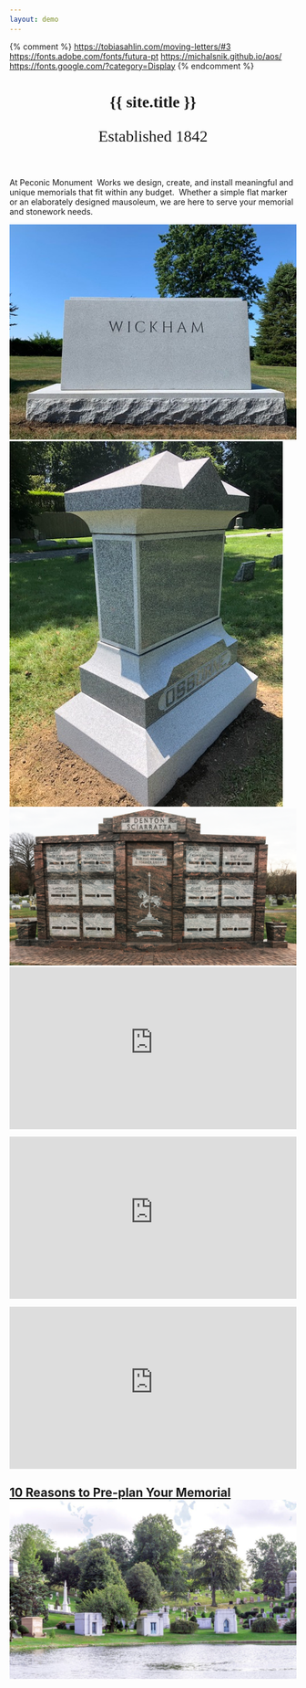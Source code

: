 ```yaml
---
layout: demo
---
```


{% comment %}
https://tobiasahlin.com/moving-letters/#3
https://fonts.adobe.com/fonts/futura-pt
https://michalsnik.github.io/aos/
https://fonts.google.com/?category=Display
{% endcomment %}

<link rel="stylesheet" href="https://use.typekit.net/utp1qfv.css">
<link rel="preconnect" href="https://fonts.gstatic.com">
<link href="https://fonts.googleapis.com/css2?family=Parisienne&display=swap" rel="stylesheet">
<script src="https://cdnjs.cloudflare.com/ajax/libs/animejs/2.0.2/anime.min.js"></script>
<style>
h1 { font-family: 'Parisienne', cursive; }
.subtitle { font-size: 2em !important; font-family: 'Future PT' }
.subtitle .letter { opacity: 0; }
.iframe-container {
  position: relative;
  width: 100%;
  height: 0;
  padding-bottom: 56.25%;
  margin-bottom: 1em;
}
iframe[src*="youtube"] {
  position: absolute;
  top: 0;
  left: 0;
  width: 100%;
  height: 100%;
}

</style>


<div class="home">
  <div class="site-header-container {% if site.cover %}has-cover{% endif %}" {% if site.cover %}style="background-image: url({{ site.cover | prepend: site.baseurl }});"{% endif %}>
    <div class="scrim {% if site.cover %}has-cover{% endif %}">
      <header class="site-header">
        <h1 class="title ml3">{{ site.title }}</h1>
        <p class="subtitle">Established 1842</p>
      </header>
    </div>
  </div>

</div>


<script>
// Wrap every letter in a span
var textWrapper = document.querySelector('.ml3');
textWrapper.innerHTML = textWrapper.textContent.replace(/\S/g, "<span class='letter'>$&</span>");
var textWrapper2 = document.querySelector('.subtitle');
textWrapper2.innerHTML = textWrapper2.textContent.replace(/\S/g, "<span class='letter'>$&</span>");


var animation1 = {
    targets: '.ml3 .letter',
    opacity: [0,1],
    easing: "easeInOutQuad",
    duration: 1500,
    delay: (el, i) => 150 * (i+1)
}
var animation2 = {
    targets: '.subtitle .letter',
    opacity: [0,1],
    easing: "easeInOutQuad",
    duration: 200,
    delay: (el, i) => 100 * (i+1)
}

anime.timeline()
  .add(animation1)
  .add(animation2)

</script>

<div class="wrapper">
  <div class="page">

<p>
At Peconic Monument  Works we design, create, and install meaningful and unique memorials that fit within any budget.  Whether a simple flat marker or an elaborately designed mausoleum, we are here to serve your memorial and stonework needs.
</p>

<img src="/assets/wickham.png" alt="Stone base." />
<img src="/assets/osborne.png" alt="Stone base." />
<img src="/assets/sciarratta.png" alt="Stone base." />

<div class='iframe-container'>
<iframe src="https://www.youtube-nocookie.com/embed/30OPMQjfdIY?&controls=0&rel=0" moodestbranding frameborder="0" allowfullscreen></iframe>
</div>

<div class='iframe-container'>
<iframe src="https://www.youtube-nocookie.com/embed/_A9nJsiJy9E?&controls=0&rel=0" moodestbranding frameborder="0" allowfullscreen></iframe>
</div>

<div class='iframe-container'>
<iframe src="https://www.youtube-nocookie.com/embed/5iLuLfTzTBs?controls=0&rel=0" modestbranding frameborder="0" allowfullscreen></iframe>
</div>


<h2><a href="https://blog.rockofages.com/10-reasons-to-pre-plan-your-memorial" target="_blank">
10 Reasons to Pre-plan Your Memorial
<img src="/assets/preplan.jpg" />
</a></h2>


  </div>
</div>
